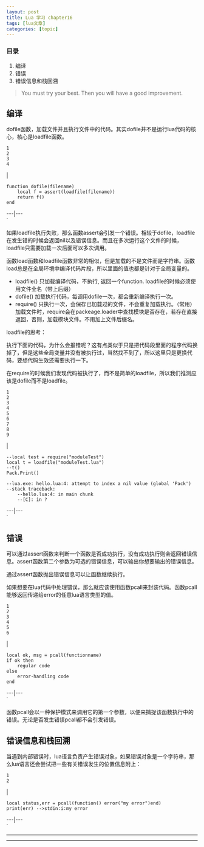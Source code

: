 ```yaml
---
layout: post
title: Lua 学习 chapter16  
tags: [lua文章]
categories: [topic]
---
```

### 目录

  1. 编译
  2. 错误
  3. 错误信息和栈回溯

> You must try your best. Then you will have a good improvement.

## 编译

dofile函数，加载文件并且执行文件中的代码。其实dofile并不是运行lua代码的核心，核心是loadfile函数。

    
    
    1
    2
    3
    4
    

|

    
    
    function dofile(filename)
    	local f = assert(loadfile(filename))
    	return f()
    end
      
  
---|---  
`

如果loadfile执行失败，那么函数assert会引发一个错误。相较于dofile，loadfile在发生错的时候会返回nil以及错误信息。而且在多次运行这个文件的时候，loadfile只需要加载一次后面可以多次调用。

函数load函数和loadfile函数非常的相似，但是加载的不是文件而是字符串。函数load总是在全局环境中编译代码片段，所以里面的值也都是针对于全局变量的。

  * loadfile() 只加载编译代码，不执行, 返回一个function. loadfile的时候必须使用文件全名（带上后缀）
  * dofile() 加载执行代码，每调用dofile一次，都会重新编译执行一次。
  * require() 只执行一次，会保存已加载过的文件，不会重复加载执行。（常用）加载文件时，require会在packeage.loader中查找模块是否存在，若存在直接返回，否则，加载模块文件。不用加上文件后缀名。

loadfile的思考：

执行下面的代码，为什么会报错呢？这有点类似于只是把代码段里面的程序代码换掉了，但是这些全局变量并没有被执行过，当然找不到了，所以这里只是更换代码，要想代码生效还需要执行一下。

在require的时候我们发现代码被执行了，而不是简单的loadfile，所以我们推测应该是dofile而不是loadfile。

    
    
    1
    2
    3
    4
    5
    6
    7
    8
    9
    

|

    
    
    --local test = require("moduleTest")
    local t = loadfile("moduleTest.lua")
    --t()
    Pack.Print()
    
    --lua.exe: hello.lua:4: attempt to index a nil value (global 'Pack')
    --stack traceback:
    	--hello.lua:4: in main chunk
    	--[C]: in ?
      
  
---|---  
`

## 错误

可以通过assert函数来判断一个函数是否成功执行，没有成功执行则会返回错误信息。assert函数第二个参数为可选的错误信息，可以输出你想要输出的错误信息。

通过assert函数抛出错误信息可以让函数继续执行。

如果想要在lua代码中处理错误，那么就应该使用函数pcall来封装代码。函数pcall能够返回传递给error的任意lua语言类型的值。

    
    
    1
    2
    3
    4
    5
    6
    

|

    
    
    local ok, msg = pcall(functionname)
    if ok then
    	regular code
    else
    	error-handling code
    end
      
  
---|---  
`

函数pcall会以一种保护模式来调用它的第一个参数，以便来捕捉该函数执行中的错误。无论是否发生错误pcall都不会引发错误。

## 错误信息和栈回溯

当遇到内部错误时，lua语言负责产生错误对象，如果错误对象是一个字符串，那么lua语言还会尝试把一些有关错误发生的位置信息附上：

    
    
    1
    2
    

|

    
    
    local status,err = pcall(function() error("my error")end)
    print(err) -->stdin:i:my error
      
  
---|---  
`

* * *

* * *